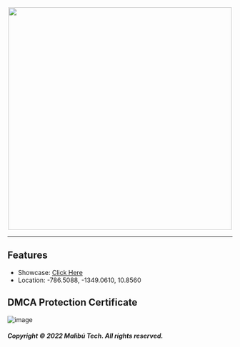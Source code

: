 <div id="header" align="center">
  <img src="https://dunb17ur4ymx4.cloudfront.net/wysiwyg/1041307/f14ee575b1e7b1ab13bc107bdf4ad3cee8c2baac.png" width="500"/>
</div>

---

## Features

- Showcase: [Click Here](https://www.youtube.com/watch?v=AOq2gThYns8)
- Location: -786.5088, -1349.0610, 10.8560

## DMCA Protection Certificate
![image](https://i.imgur.com/ZKgaF7B.png)

##### Copyright © 2022 Malibú Tech. All rights reserved.
